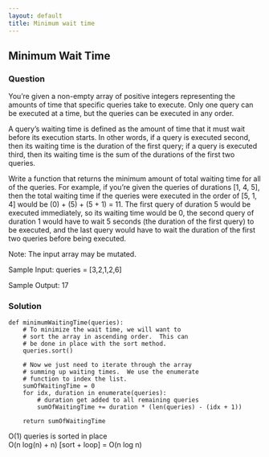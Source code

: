 ```yaml
---
layout: default
title: Minimum wait time
---
```


## Minimum Wait Time

### Question
You’re given a non-empty array of positive integers representing the amounts of time that specific queries take to execute. Only one query can be executed at a time, but the queries can be executed in any order.

A query’s waiting time is defined as the amount of time that it must wait before its execution starts. In other words, if a query is executed second, then its waiting time is the duration of the first query; if a query is executed third, then its waiting time is the sum of the durations of the first two queries.

Write a function that returns the minimum amount of total waiting time for all of the queries. For example, if you’re given the queries of durations [1, 4, 5], then the total waiting time if the queries were executed in the order of [5, 1, 4] would be (0) + (5) + (5 + 1) = 11. The first query of duration 5 would be executed immediately, so its waiting time would be 0, the second query of duration 1 would have to wait 5 seconds (the duration of the first query) to be executed, and the last query would have to wait the duration of the first two queries before being executed.

Note: The input array may be mutated.

Sample Input:
queries = [3,2,1,2,6]

Sample Output:
17

### Solution
```
def minimumWaitingTime(queries):
    # To minimize the wait time, we will want to
    # sort the array in ascending order.  This can
    # be done in place with the sort method.
    queries.sort()

    # Now we just need to iterate through the array
    # summing up waiting times.  We use the enumerate
    # function to index the list.
    sumOfWaitingTime = 0
    for idx, duration in enumerate(queries):
        # duration get added to all remaining queries
        sumOfWaitingTime += duration * (len(queries) - (idx + 1))

    return sumOfWaitingTime
```
O(1) queries is sorted in place\
O(n log(n) + n) [sort + loop] = O(n log n)
